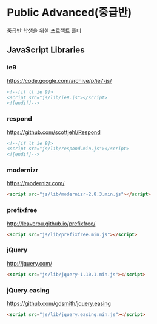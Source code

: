 # Public Advanced(중급반)
중급반 학생을 위한 프로젝트 폴더

## JavaScript Libraries

### ie9
<https://code.google.com/archive/p/ie7-js/>
```html
<!--[if lt ie 9]>
<script src="js/lib/ie9.js"></script>
<![endif]-->
```

### respond
<https://github.com/scottjehl/Respond>
```html
<!--[if lt ie 9]>
<script src="js/lib/respond.min.js"></script>
<![endif]-->
```

### modernizr
<https://modernizr.com/>
```html
<script src="js/lib/modernizr-2.8.3.min.js"></script>
```

### prefixfree
<http://leaverou.github.io/prefixfree/>
```html
<script src="js/lib/prefixfree.min.js"></script>
```

### jQuery
<http://jquery.com/>
```html
<script src="js/lib/jquery-1.10.1.min.js"></script>
```

### jQuery.easing
<https://github.com/gdsmith/jquery.easing>
```html
<script src="js/lib/jquery.easing.min.js"></script>
```